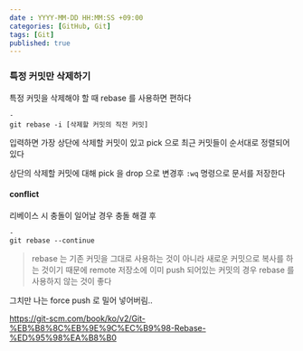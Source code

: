 ```yaml
---
date : YYYY-MM-DD HH:MM:SS +09:00
categories: [GitHub, Git]
tags: [Git]
published: true
---
```


### 특정 커밋만 삭제하기
특정 커밋을 삭제해야 할 때 rebase 를 사용하면 편하다

```
-
git rebase -i [삭제할 커밋의 직전 커밋]
```

입력하면 가장 상단에 삭제할 커밋이 있고
pick 으로 최근 커밋들이 순서대로 정렬되어 있다

상단의 삭제할 커밋에 대해 pick 을 drop 으로 변경후
`:wq` 명령으로 문서를 저장한다

#### conflict
리베이스 시 충돌이 일어날 경우 
충돌 해결 후 
```
-
git rebase --continue
```

> rebase 는 기존 커밋을 그대로 사용하는 것이 아니라
> 새로운 커밋으로 복사를 하는 것이기 때문에 remote 저장소에 이미 push 되어있는 커밋의 경우
> rebase 를 사용하지 않는 것이 좋다

그치만 나는 force push 로 밀어 넣어버림..

https://git-scm.com/book/ko/v2/Git-%EB%B8%8C%EB%9E%9C%EC%B9%98-Rebase-%ED%95%98%EA%B8%B0
